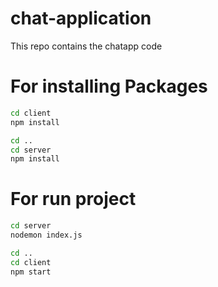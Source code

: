 # chat-application

This repo contains the chatapp code

# For installing Packages
```bash
cd client
npm install

cd ..
cd server
npm install

```

# For run project

```bash
cd server
nodemon index.js

cd ..
cd client
npm start

```
